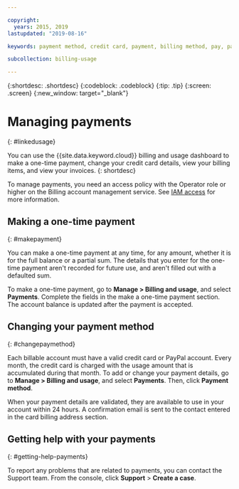 ```yaml
---

copyright:
  years: 2015, 2019
lastupdated: "2019-08-16"

keywords: payment method, credit card, payment, billing method, pay, pay my bill

subcollection: billing-usage

---
```


{:shortdesc: .shortdesc}
{:codeblock: .codeblock}
{:tip: .tip}
{:screen: .screen}
{:new_window: target="_blank"}


# Managing payments
{: #linkedusage}

You can use the {{site.data.keyword.cloud}} billing and usage dashboard to make a one-time payment, change your credit card details, view your billing items, and view your invoices.
{: shortdesc}

To manage payments, you need an access policy with the Operator role or higher on the Billing account management service. See [IAM access](/docs/iam?topic=iam-userroles) for more information.

## Making a one-time payment
{: #makepayment}

You can make a one-time payment at any time, for any amount, whether it is for the full balance or a partial sum. The details that you enter for the one-time payment aren't recorded for future use, and aren't filled out with a defaulted sum.  

To make a one-time payment, go to **Manage > Billing and usage**, and select **Payments**. Complete the fields in the make a one-time payment section. The account balance is updated after the payment is accepted.


## Changing your payment method
{: #changepaymethod}

Each billable account must have a valid credit card or PayPal account. Every month, the credit card is charged with the usage amount that is accumulated during that month. To add or change your payment details, go to **Manage > Billing and usage**, and select **Payments**. Then, click **Payment method**.

When your payment details are validated, they are available to use in your account within 24 hours. A confirmation email is sent to the contact entered in the card billing address section.


## Getting help with your payments
{: #getting-help-payments}

To report any problems that are related to payments, you can contact the Support team. From the console, click **Support** > **Create a case**.
